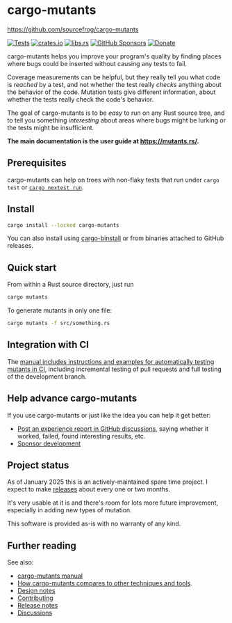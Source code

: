 # cargo-mutants

<https://github.com/sourcefrog/cargo-mutants>

[![Tests](https://github.com/sourcefrog/cargo-mutants/actions/workflows/tests.yml/badge.svg?branch=main&event=push)](https://github.com/sourcefrog/cargo-mutants/actions/workflows/tests.yml?query=branch%3Amain)
[![crates.io](https://img.shields.io/crates/v/cargo-mutants.svg)](https://crates.io/crates/cargo-mutants)
[![libs.rs](https://img.shields.io/badge/libs.rs-cargo--mutants-blue)](https://lib.rs/crates/cargo-mutants)
[![GitHub Sponsors](https://img.shields.io/badge/Sponsor-%E2%9D%A4-%23db61a2.svg?&logo=github&logoColor=white&labelColor=181717&style=flat-square)](https://github.com/sponsors/sourcefrog)
[![Donate](https://img.shields.io/badge/Stripe-Donate-blue)](https://donate.stripe.com/fZu6oH6ry9I6epVfF7dfG00)

cargo-mutants helps you improve your
program's quality by finding places where bugs could be inserted without
causing any tests to fail.

Coverage measurements can be helpful, but they really tell you what code is
_reached_ by a test, and not whether the test really _checks_ anything about the
behavior of the code. Mutation tests give different information, about whether
the tests really check the code's behavior.

The goal of cargo-mutants is to be _easy_ to run on any Rust source tree, and
to tell you something _interesting_ about areas where bugs might be lurking or
the tests might be insufficient.

**The main documentation is the user guide at <https://mutants.rs/>.**

## Prerequisites

cargo-mutants can help on trees with non-flaky tests that run under `cargo test` or [`cargo nextest run`](https://nexte.st/).

## Install

```sh
cargo install --locked cargo-mutants
```

You can also install using [cargo-binstall](https://github.com/cargo-bins/cargo-binstall) or from binaries attached to GitHub releases.

## Quick start

From within a Rust source directory, just run

```sh
cargo mutants
```

To generate mutants in only one file:

```sh
cargo mutants -f src/something.rs
```

## Integration with CI

The [manual includes instructions and examples for automatically testing mutants in CI](https://mutants.rs/ci.html), including incremental testing of pull requests and full testing of the development branch.

## Help advance cargo-mutants

If you use cargo-mutants or just like the idea you can help it get better:

* [Post an experience report in GitHub discussions](https://github.com/sourcefrog/cargo-mutants/discussions), saying whether it worked, failed, found interesting results, etc.
* [Sponsor development](https://github.com/sponsors/sourcefrog)

## Project status

As of January 2025 this is an actively-maintained spare time project. I expect to make [releases](https://github.com/sourcefrog/cargo-mutants/releases) about every one or two months.

It's very usable at it is and there's room for lots more future improvement,
especially in adding new types of mutation.

This software is provided as-is with no warranty of any kind.

## Further reading

See also:

* [cargo-mutants manual](https://mutants.rs/)
* [How cargo-mutants compares to other techniques and tools](https://github.com/sourcefrog/cargo-mutants/wiki/Compared).
* [Design notes](DESIGN.md)
* [Contributing](CONTRIBUTING.md)
* [Release notes](NEWS.md)
* [Discussions](https://github.com/sourcefrog/cargo-mutants/discussions)
